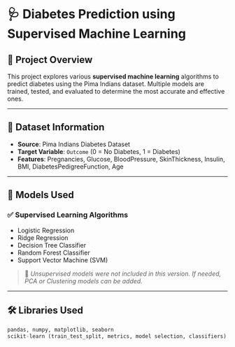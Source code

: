 # 🩺 Diabetes Prediction using Supervised Machine Learning

## 📌 Project Overview
This project explores various **supervised machine learning** algorithms to predict diabetes using the Pima Indians dataset. Multiple models are trained, tested, and evaluated to determine the most accurate and effective ones.

---

## 📁 Dataset Information
- **Source**: Pima Indians Diabetes Dataset
- **Target Variable**: `Outcome` (0 = No Diabetes, 1 = Diabetes)
- **Features**: Pregnancies, Glucose, BloodPressure, SkinThickness, Insulin, BMI, DiabetesPedigreeFunction, Age

---

## 🧠 Models Used

### ✅ Supervised Learning Algorithms
- Logistic Regression
- Ridge Regression
- Decision Tree Classifier
- Random Forest Classifier
- Support Vector Machine (SVM)

> 🧪 *Unsupervised models were not included in this version. If needed, PCA or Clustering models can be added.*

---

## 🛠️ Libraries Used
```python
pandas, numpy, matplotlib, seaborn
scikit-learn (train_test_split, metrics, model selection, classifiers)
